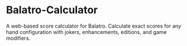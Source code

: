 # Balatro-Calculator
A web-based score calculator for Balatro. Calculate exact scores for any hand configuration with jokers, enhancements, editions, and game modifiers.
